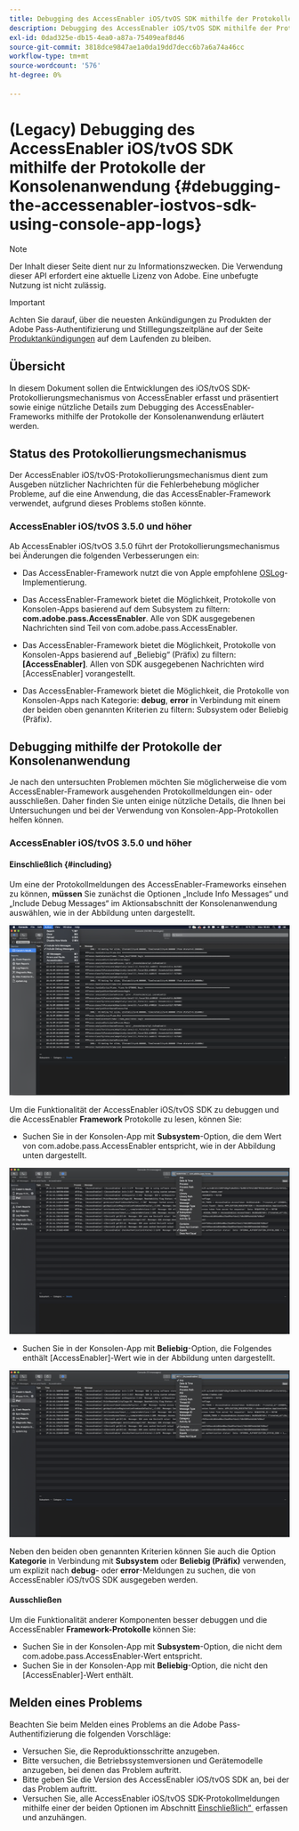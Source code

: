 ```yaml
---
title: Debugging des AccessEnabler iOS/tvOS SDK mithilfe der Protokolle der Konsolenanwendung
description: Debugging des AccessEnabler iOS/tvOS SDK mithilfe der Protokolle der Konsolenanwendung
exl-id: 0dad325e-db15-4ea0-a87a-75409eaf8d46
source-git-commit: 3818dce9847ae1a0da19dd7decc6b7a6a74a46cc
workflow-type: tm+mt
source-wordcount: '576'
ht-degree: 0%

---
```


# (Legacy) Debugging des AccessEnabler iOS/tvOS SDK mithilfe der Protokolle der Konsolenanwendung {#debugging-the-accessenabler-iostvos-sdk-using-console-app-logs}

>[!NOTE]
>
>Der Inhalt dieser Seite dient nur zu Informationszwecken. Die Verwendung dieser API erfordert eine aktuelle Lizenz von Adobe. Eine unbefugte Nutzung ist nicht zulässig.

>[!IMPORTANT]
>
> Achten Sie darauf, über die neuesten Ankündigungen zu Produkten der Adobe Pass-Authentifizierung und Stilllegungszeitpläne auf der Seite [Produktankündigungen](/help/authentication/product-announcements.md) auf dem Laufenden zu bleiben.

## Übersicht

In diesem Dokument sollen die Entwicklungen des iOS/tvOS SDK-Protokollierungsmechanismus von AccessEnabler erfasst und präsentiert sowie einige nützliche Details zum Debugging des AccessEnabler-Frameworks mithilfe der Protokolle der Konsolenanwendung erläutert werden.

## Status des Protokollierungsmechanismus

Der AccessEnabler iOS/tvOS-Protokollierungsmechanismus dient zum Ausgeben nützlicher Nachrichten für die Fehlerbehebung möglicher Probleme, auf die eine Anwendung, die das AccessEnabler-Framework verwendet, aufgrund dieses Problems stoßen könnte.

### AccessEnabler iOS/tvOS 3.5.0 und höher

Ab AccessEnabler iOS/tvOS 3.5.0 führt der Protokollierungsmechanismus bei Änderungen die folgenden Verbesserungen ein:

* Das AccessEnabler-Framework nutzt die von Apple empfohlene [OSLog](https://developer.apple.com/documentation/os/oslog)-Implementierung.

* Das AccessEnabler-Framework bietet die Möglichkeit, Protokolle von Konsolen-Apps basierend auf dem Subsystem zu filtern: **com.adobe.pass.AccessEnabler**. Alle von SDK ausgegebenen Nachrichten sind Teil von com.adobe.pass.AccessEnabler.

* Das AccessEnabler-Framework bietet die Möglichkeit, Protokolle von Konsolen-Apps basierend auf „Beliebig“ (Präfix) zu filtern: **[AccessEnabler]**. Allen von SDK ausgegebenen Nachrichten wird [AccessEnabler] vorangestellt.

* Das AccessEnabler-Framework bietet die Möglichkeit, die Protokolle von Konsolen-Apps nach Kategorie: **debug**, **error** in Verbindung mit einem der beiden oben genannten Kriterien zu filtern: Subsystem oder Beliebig (Präfix).

## Debugging mithilfe der Protokolle der Konsolenanwendung

Je nach den untersuchten Problemen möchten Sie möglicherweise die vom AccessEnabler-Framework ausgehenden Protokollmeldungen ein- oder ausschließen. Daher finden Sie unten einige nützliche Details, die Ihnen bei Untersuchungen und bei der Verwendung von Konsolen-App-Protokollen helfen können.


### AccessEnabler iOS/tvOS 3.5.0 und höher

#### Einschließlich {#including}

Um eine der Protokollmeldungen des AccessEnabler-Frameworks einsehen zu können, **müssen** Sie zunächst die Optionen „Include Info Messages“ und „Include Debug Messages“ im Aktionsabschnitt der Konsolenanwendung auswählen, wie in der Abbildung unten dargestellt.

![](../../../assets/include-info-debug-msg.png)


Um die Funktionalität der AccessEnabler iOS/tvOS SDK zu debuggen und die AccessEnabler **Framework** Protokolle zu lesen, können Sie:

* Suchen Sie in der Konsolen-App mit **Subsystem**-Option, die dem Wert von com.adobe.pass.AccessEnabler entspricht, wie in der Abbildung unten dargestellt.

![](../../../assets/subsys-console-app.png)

* Suchen Sie in der Konsolen-App mit **Beliebig**-Option, die Folgendes enthält
  [AccessEnabler]-Wert wie in der Abbildung unten dargestellt.

![](../../../assets/any-optn-console-app.png)

Neben den beiden oben genannten Kriterien können Sie auch die Option **Kategorie** in Verbindung mit **Subsystem** oder **Beliebig (Präfix)** verwenden, um explizit nach **debug**- oder **error**-Meldungen zu suchen, die von AccessEnabler iOS/tvOS SDK ausgegeben werden.

#### Ausschließen

Um die Funktionalität anderer Komponenten besser debuggen und die AccessEnabler **Framework-Protokolle** können Sie:

* Suchen Sie in der Konsolen-App mit **Subsystem**-Option, die nicht dem com.adobe.pass.AccessEnabler-Wert entspricht.
* Suchen Sie in der Konsolen-App mit **Beliebig**-Option, die nicht den [AccessEnabler]-Wert enthält.

## Melden eines Problems

Beachten Sie beim Melden eines Problems an die Adobe Pass-Authentifizierung die folgenden Vorschläge:

* Versuchen Sie, die Reproduktionsschritte anzugeben.
* Bitte versuchen, die Betriebssystemversionen und Gerätemodelle anzugeben, bei denen das Problem auftritt.
* Bitte geben Sie die Version des AccessEnabler iOS/tvOS SDK an, bei der das Problem auftritt.
* Versuchen Sie, alle AccessEnabler iOS/tvOS SDK-Protokollmeldungen mithilfe einer der beiden Optionen im Abschnitt [Einschließlich“ &#x200B;](#including) erfassen und anzuhängen.
